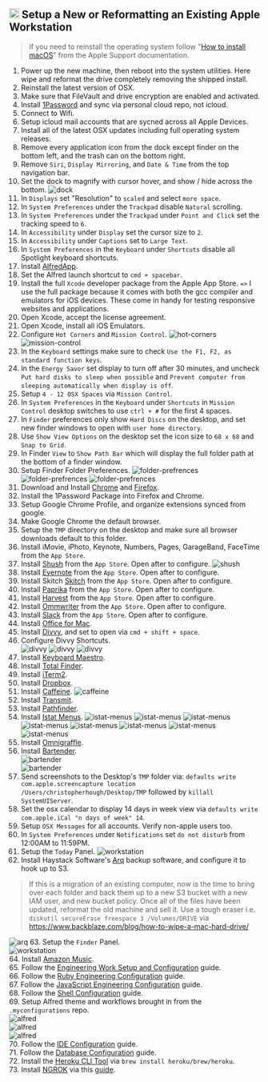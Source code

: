 ## <img src="https://cdn.jsdelivr.net/gh/chrishough/my-public-data/my-configurations/installation.svg" height="20"> Setup a New or Reformatting an Existing Apple Workstation

> If you need to reinstall the operating system follow "[How to install macOS](https://support.apple.com/en-us/HT204904)" from the Apple Support documentation.

1. Power up the new machine, then reboot into the system utilities. Here wipe and reformat the drive completely removing the shipped install. 
2. Reinstall the latest version of OSX. 
3. Make sure that FileVault and drive encryption are enabled and activated.
4. Install [1Password](https://1password.com/) and sync via personal cloud repo, not icloud.
5. Connect to Wifi.
6. Setup icloud mail accounts that are sycned across all Apple Devices.
7. Install all of the latest OSX updates including full operating system releases.
8. Remove every application icon from the dock except finder on the bottom left, and the trash can on the bottom right.
9. Remove `Siri`, `Display Mirroring`, and `Date & Time` from the top navigation bar.
10. Set the dock to magnify with cursor hover, and show / hide across the bottom.
  ![dock](https://github.com/chrishough/my-public-data/raw/master/my-configurations/20181226/workstation/dock.png)
11. In `Displays` set "Resolution" to `scaled` and select `more space`.
12. In `System Preferences` under the `Trackpad` disable `Natural` scrolling.
13. In `System Preferences` under the `Trackpad` under `Point and Click` set the tracking speed to `6`.
14. In `Accessibility` under `Display` set the cursor size to `2`.
15. In `Accessibility` under `Captions` set to `Large Text`.
16. In `System Preferences` in the `Keyboard` under `Shortcuts` disable all Spotlight keyboard shortcuts.
17. Install [AlfredApp](https://www.alfredapp.com/).
18. Set the Alfred launch shortcut to `cmd + spacebar`.
19. Install the full `Xcode` developer package from the Apple App Store. `=>` I use the full package because it comes with both the gcc compiler and emulators for iOS devices. These come in handy for testing responsive websites and applications.
20. Open Xcode, accept the license agreement.
21. Open Xcode, install all iOS Emulators.
22. Configure `Hot Corners` and `Mission Control`.
  ![hot-corners](https://github.com/chrishough/my-public-data/raw/master/my-configurations/20181226/workstation/hot-corners.png)
  ![mission-control](https://github.com/chrishough/my-public-data/raw/master/my-configurations/20181226/workstation/mission-control.png)
23. In the `Keyboard` settings make sure to check `Use the F1, F2, as standard function keys`.
24. In the `Energy Savor` set display to turn off after 30 minutes, and uncheck `Put hard disks to sleep when possible` and `Prevent computer from sleeping automatically when display is off`.
25. Setup `4 - 12 OSX Spaces` via `Mission Control`.
26. In `System Preferences` in the `Keyboard` under `Shortcuts` in `Mission Control` desktop switches to use `ctrl + #` for the first 4 spaces.
27. In `Finder` preferences only show `Hard Discs` on the desktop, and set new finder windows to open with `user home directory`.
28. Use `Show View Options` on the desktop set the icon size to `68 x 68` and `Snap to Grid`.
29. In Finder `View` to `Show Path Bar` which will display the full folder path at the bottom of a finder window.
30. Setup Finder Folder Preferences.
  ![folder-prefrences](https://github.com/chrishough/my-public-data/raw/master/my-configurations/20181226/workstation/folder-preferences-1.png)
  ![folder-prefrences](https://github.com/chrishough/my-public-data/raw/master/my-configurations/20181226/workstation/folder-preferences-2.png) 
  ![folder-prefrences](https://github.com/chrishough/my-public-data/raw/master/my-configurations/20181226/workstation/folder-preferences-3.png)
31. Download and Install [Chrome](https://www.google.com/chrome/browser/desktop/index.html) and [Firefox](https://www.mozilla.org/en-US/firefox/new/).
32. Install the 1Password Package into Firefox and Chrome.
33. Setup Google Chrome Profile, and organize extensions synced from google.
34. Make Google Chrome the default browser.
35. Setup the `TMP` directory on the desktop and make sure all browser downloads default to this folder.
36. Install iMovie, iPhoto, Keynote, Numbers, Pages, GarageBand, FaceTime from the `App Store`.
37. Install [Shush](http://mizage.com/shush/) from the `App Store`. Open after to configure. 
  ![shush](https://github.com/chrishough/my-public-data/raw/master/my-configurations/20181226/shush/shush-1.png)
38. Install [Evernote](https://evernote.com/) from the `App Store`. Open after to configure.
39. Install Skitch [Skitch](https://evernote.com/products/skitch) from the `App Store`. Open after to configure.
40. Install [Paprika](https://www.paprikaapp.com/) from the `App Store`. Open after to configure.
41. Install [Harvest](https://www.getharvest.com/) from the `App Store`. Open after to configure.
42. Install [Ommwriter](https://ommwriter.com/) from the `App Store`. Open after to configure.
43. Install [Slack](https://slack.com) from the `App Store`. Open after to configure.
44. Install [Office for Mac](https://www.microsoft.com/en-us/store/b/office).
45. Install [Divvy](http://mizage.com/divvy/), and set to open via `cmd + shift + space`.
46. Configure Divvy Shortcuts.  
  ![divvy](https://github.com/chrishough/my-public-data/raw/master/my-configurations/20181226/divvy/divvy1.png)
  ![divvy](https://github.com/chrishough/my-public-data/raw/master/my-configurations/20181226/divvy/divvy2.png)
  ![divvy](https://github.com/chrishough/my-public-data/raw/master/my-configurations/20181226/divvy/divvy3.png)
47. Install [Keyboard Maestro](https://www.keyboardmaestro.com/main/).
48. Install [Total Finder](https://totalfinder.binaryage.com/).
49. Install [iTerm2](https://www.iterm2.com/).
50. Install [Dropbox](https://www.dropbox.com).
51. Install [Caffeine](http://lightheadsw.com/caffeine/). 
  ![caffeine](https://github.com/chrishough/my-public-data/raw/master/my-configurations/20181226/caffeine/caffeine-1.png)
52. Install [Transmit](https://panic.com/transmit/).
53. Install [Pathfinder](https://cocoatech.com/).
54. Install [Istat Menus](https://bjango.com/mac/istatmenus/).
    ![istat-menus](https://github.com/chrishough/my-public-data/raw/master/my-configurations/20181226/istatmenus/istatmenus-1.png)
    ![istat-menus](https://github.com/chrishough/my-public-data/raw/master/my-configurations/20181226/istatmenus/istatmenus-2.png)
    ![istat-menus](https://github.com/chrishough/my-public-data/raw/master/my-configurations/20181226/istatmenus/istatmenus-3.png)
    ![istat-menus](https://github.com/chrishough/my-public-data/raw/master/my-configurations/20181226/istatmenus/istatmenus-4.png)
    ![istat-menus](https://github.com/chrishough/my-public-data/raw/master/my-configurations/20181226/istatmenus/istatmenus-5.png)
    ![istat-menus](https://github.com/chrishough/my-public-data/raw/master/my-configurations/20181226/istatmenus/istatmenus-6.png)
    ![istat-menus](https://github.com/chrishough/my-public-data/raw/master/my-configurations/20181226/istatmenus/istatmenus-7.png)
    ![istat-menus](https://github.com/chrishough/my-public-data/raw/master/my-configurations/20181226/istatmenus/istatmenus-8.png)
55. Install [Omnigraffle](https://www.omnigroup.com/omnigraffle).
56. Install [Bartender](https://www.macbartender.com/).  
  ![bartender](https://github.com/chrishough/my-public-data/raw/master/my-configurations/20181226/bartender/bartender-1.png)  
  ![bartender](https://github.com/chrishough/my-public-data/raw/master/my-configurations/20181226/bartender/bartender-2.png)  
57. Send screenshots to the Desktop's `TMP` folder via: `defaults write com.apple.screencapture location /Users/christopherhough/Desktop/TMP` followed by `killall SystemUIServer`.
58. Set the osx calendar to display 14 days in week view via `defaults write com.apple.iCal "n days of week" 14`.
59. Setup `OSX Messages` for all accounts. Verify non-apple users too.
60. In `System Preferences` under `Notifications` set `do not disturb` from 12:00AM to 11:59PM.
61. Setup the `Today` Panel.
  ![workstation](https://github.com/chrishough/my-public-data/raw/master/my-configurations/20181226/workstation/osx-notifications-panel.png)
62. Install Haystack Software's [Arq](https://www.arqbackup.com/download/) backup software, and configure it to hook up to S3.  

> If this is a migration of an existing computer, now is the time to bring over each folder and back them up to a new S3 bucket with a new IAM user, and new bucket policy. Once all of the files have been updated, reformat the old machine and sell it. Use a tough eraser i.e. `diskutil secureErase freespace 3 /Volumes/DRIVE` via https://www.backblaze.com/blog/how-to-wipe-a-mac-hard-drive/   

  ![arq](https://github.com/chrishough/my-public-data/raw/master/my-configurations/20181226/arq/arq-1.png)
63. Setup the `Finder` Panel.  
  ![workstation](https://github.com/chrishough/my-public-data/raw/master/my-configurations/20181226/workstation/finder-panel.png)    
64. Install [Amazon Music](https://www.amazon.com/gp/help/customer/display.html?nodeId=201377740).    
65. Follow the [Engineering Work Setup and Configuration](/guides/workstation.md) guide.  
66. Follow the [Ruby Engineering Configuration](/guides/ruby.md) guide.  
67. Follow the [JavaScript Engineering Configuration](/guides/js.md) guide.  
68. Follow the [Shell Configuration](/guides/shell.md) guide.  
69. Setup Alfred theme and workflows brought in from the `.myconfigurations` repo.  
  ![alfred](https://github.com/chrishough/my-public-data/raw/master/my-configurations/20181226/alfred/alfred1.png)  
  ![alfred](https://github.com/chrishough/my-public-data/raw/master/my-configurations/20181226/alfred/alfred2.png)  
  ![alfred](https://github.com/chrishough/my-public-data/raw/master/my-configurations/20181226/alfred/alfred3.png)  
70. Follow the [IDE Configuration](/guides/ide.md) guide.  
71. Follow the [Database Configuration](/guides/database.md) guide.  
72. Install the [Heroku CLI Tool](https://devcenter.heroku.com/articles/heroku-cli) via `brew install heroku/brew/heroku`.  
73. Install [NGROK](https://ngrok.com/) via this [guide](https://gist.github.com/wosephjeber/aa174fb851dfe87e644e).  


